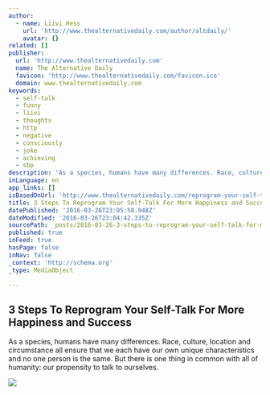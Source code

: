 ```yaml
---
author:
  - name: Liivi Hess
    url: 'http://www.thealternativedaily.com/author/altdaily/'
    avatar: {}
related: []
publisher:
  url: 'http://www.thealternativedaily.com'
  name: The Alternative Daily
  favicon: 'http://www.thealternativedaily.com/favicon.ico'
  domain: www.thealternativedaily.com
keywords:
  - self-talk
  - funny
  - liivi
  - thoughts
  - http
  - negative
  - consciously
  - joke
  - achieving
  - sbp
description: 'As a species, humans have many differences. Race, culture, location and circumstance all ensure that we each have our own unique characteristics and no one person is the same. But there is one thing in common with all of humanity: our propensity to talk to ourselves.'
inLanguage: en
app_links: []
isBasedOnUrl: 'http://www.thealternativedaily.com/reprogram-your-self-talk/'
title: 3 Steps To Reprogram Your Self-Talk For More Happiness and Success
datePublished: '2016-03-26T23:05:58.948Z'
dateModified: '2016-03-26T23:04:42.335Z'
sourcePath: _posts/2016-03-26-3-steps-to-reprogram-your-self-talk-for-more-happiness-and-s.md
published: true
inFeed: true
hasPage: false
inNav: false
_context: 'http://schema.org'
_type: MediaObject

---
```

<article style=""><h1>3 Steps To Reprogram Your Self-Talk For More Happiness and Success</h1><p>As a species, humans have many differences. Race, culture, location and circumstance all ensure that we each have our own unique characteristics and no one person is the same. But there is one thing in common with all of humanity: our propensity to talk to ourselves.</p><img src="http://cdn.thealternativedaily.com/wp-content/uploads/2016/03/3StepsReprogramYourSelfTalkMoreHappinessSuccess_640x359.jpg?6bdbb8" /></article>